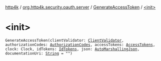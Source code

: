 [http4k](../../index.md) / [org.http4k.security.oauth.server](../index.md) / [GenerateAccessToken](index.md) / [&lt;init&gt;](./-init-.md)

# &lt;init&gt;

`GenerateAccessToken(clientValidator: `[`ClientValidator`](../-client-validator/index.md)`, authorizationCodes: `[`AuthorizationCodes`](../-authorization-codes/index.md)`, accessTokens: `[`AccessTokens`](../-access-tokens/index.md)`, clock: Clock, idTokens: `[`IdTokens`](../-id-tokens/index.md)`, json: `[`AutoMarshallingJson`](../../org.http4k.format/-auto-marshalling-json/index.md)`, documentationUri: `[`String`](https://kotlinlang.org/api/latest/jvm/stdlib/kotlin/-string/index.html)` = "")`